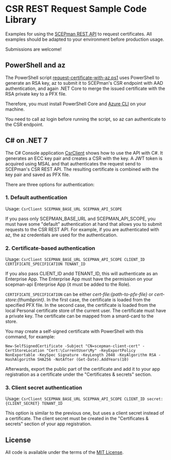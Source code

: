 # CSR REST Request Sample Code Library

Examples for using the [SCEPman REST API](https://docs.scepman.com/certificate-deployment/api-certificates) to request certificates. All examples should be adapted to your environment before production usage.

Submissions are welcome!

## PowerShell and az

The PowerShell script [request-certificate-with-az.ps1](request-certificate-with-az.ps1) uses PowerShell to generate an RSA key, az to submit it to SCEPman's CSR endpoint with AAD authentication, and again .NET Core to merge the issued certificate with the RSA private key to a PFX file.

Therefore, you must install PowerShell Core and [Azure CLI](https://learn.microsoft.com/en-us/cli/azure/install-azure-cli) on your machine.

You need to call az login before running the script, so az can authenticate to the CSR endpoint.

## C# on .NET 7

The C# Console application [CsrClient](CsrClient) shows how to use the API with C#. It generates an ECC key pair and creates a CSR with the key. A JWT token is acquired using MSAL and that authenticates the request send to SCEPman's CSR REST API. The resulting certificate is combined with the key pair and saved as PFX file.

There are three options for authentication:

### 1. Default authentication

Usage: `CsrClient SCEPMAN_BASE_URL SCEPMAN_API_SCOPE`

If you pass only SCEPMAN_BASE_URL and SCEPMAN_API_SCOPE, you must have some "default" authentication at hand that allows you to submit requests to the CSR REST API. For example, if you are authenticated with az, the az credentials are used for the authentication.

### 2. Certificate-based authentication

Usage: `CsrClient SCEPMAN_BASE_URL SCEPMAN_API_SCOPE CLIENT_ID CERTIFICATE_SPECIFICATION TENANT_ID`

If you also pass CLIENT_ID andd TENANT_ID, this will authenticate as an Enterprise App. The Enterprise App must have the permission on your scepman-api Enterprise App (it must be added to the Role).

`CERTIFICATE_SPECIFICATION` can be either *cert-file:{path-to-pfx-file}* or *cert-store:{thumbprint}*. In the first case, the certificate is loaded from the specified PFX file. In the second case, the certificate is loaded from the local Personal certificate store of the current user. The certificate must have a private key. The certificate can be mapped from a smard-card to the store.

You may create a self-signed certificate with PowerShell with this command, for example:

`New-SelfSignedCertificate -Subject "CN=scepman-client-cert" -CertStoreLocation "Cert:\CurrentUser\My" -KeyExportPolicy NonExportable -KeySpec Signature -KeyLength 2048 -KeyAlgorithm RSA -HashAlgorithm SHA256 -NotAfter (Get-Date).AddYears(10)`

Afterwards, export the public part of the certificate and add it to your app registration as a certificate under the "Certificates & secrets" section.

### 3. Client secret authentication

Usage: `CsrClient SCEPMAN_BASE_URL SCEPMAN_API_SCOPE CLIENT_ID secret:{CLIENT_SECRET} TENANT_ID`

This option is similar to the previous one, but uses a client secret instead of a certificate. The client secret must be created in the "Certificates & secrets" section of your app registration.

## License

All code is available under the terms of the [MIT License](LICENSE).

